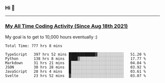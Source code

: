 ### Hi 🙂

---

### <a href="https://wakatime.com/@Eroxl">My All Time Coding Activity (Since Aug 18th 2021)</a>
My goal is to get to 10,000 hours eventually :)
<!--START_SECTION:waka-->

```text
Total Time: 777 hrs 8 mins

TypeScript   397 hrs 52 mins ████████████▓░░░░░░░░░░░░   51.20 %
Python       138 hrs 8 mins  ████▒░░░░░░░░░░░░░░░░░░░░   17.77 %
Markdown     31 hrs 21 mins  █░░░░░░░░░░░░░░░░░░░░░░░░   04.04 %
JSON         30 hrs 28 mins  █░░░░░░░░░░░░░░░░░░░░░░░░   03.92 %
JavaScript   28 hrs 4 mins   █░░░░░░░░░░░░░░░░░░░░░░░░   03.61 %
Svelte       23 hrs 52 mins  ▓░░░░░░░░░░░░░░░░░░░░░░░░   03.07 %
```

<!--END_SECTION:waka-->
